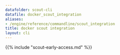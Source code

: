 ```yaml
---
datafolder: scout-cli
datafile: docker_scout_integration
aliases:
- /engine/reference/commandline/scout_integration
title: docker scout integration
layout: cli
---
```


<!--
This page is automatically generated from Docker's source code. If you want to
suggest a change to the text that appears here, open a ticket in the source
repository on GitHub:

https://github.com/docker/scout-cli
-->

{{% include "scout-early-access.md" %}}
